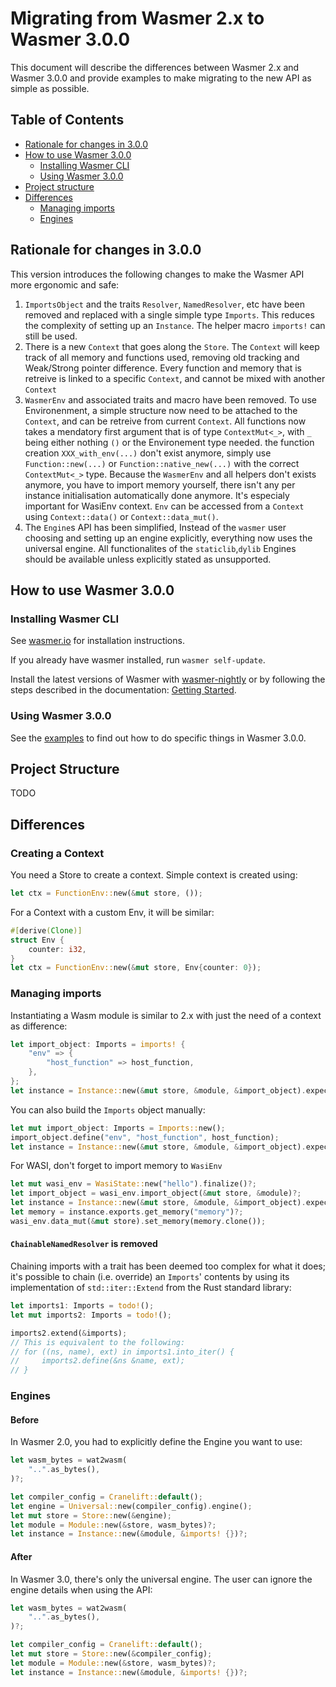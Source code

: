 # Migrating from Wasmer 2.x to Wasmer 3.0.0

This document will describe the differences between Wasmer 2.x and Wasmer 3.0.0
and provide examples to make migrating to the new API as simple as possible.

## Table of Contents

- [Rationale for changes in 3.0.0](#rationale-for-changes-in-300)
- [How to use Wasmer 3.0.0](#how-to-use-wasmer-300)
  - [Installing Wasmer CLI](#installing-wamser-cli)
  - [Using Wasmer 3.0.0](#using-wamser-300)
- [Project structure](#project-structure)
- [Differences](#differences)
  - [Managing imports](#managing-imports)
  - [Engines](#engines)

## Rationale for changes in 3.0.0

This version introduces the following changes to make the Wasmer API more ergonomic and safe:

1. `ImportsObject` and the traits `Resolver`, `NamedResolver`, etc have been removed and replaced with a single simple type `Imports`. This reduces the complexity of setting up an `Instance`. The helper macro `imports!` can still be used.
2. There is a new `Context` that goes along the `Store`. The `Context` will keep track of all memory and functions used, removing old tracking and Weak/Strong pointer difference. Every function and memory that is retreive is linked to a specific `Context`, and cannot be mixed with another `Context`
3. `WasmerEnv` and associated traits and macro have been removed. To use Environenment, a simple structure now need to be attached to the `Context`, and can be retreive from current `Context`. All functions now takes a mendatory first argument that is of type `ContextMut<_>`, with `_` being either nothing `()` or the Environement type needed. the function creation `XXX_with_env(...)` don't exist anymore, simply use `Function::new(...)` or `Function::native_new(...)` with the correct `ContextMut<_>` type. Because the `WasmerEnv` and all helpers don't exists anymore, you have to import memory yourself, there isn't any per instance initialisation automatically done anymore. It's especialy important for WasiEnv context. `Env` can be accessed from a `Context` using `Context::data()` or `Context::data_mut()`.
4. The `Engine`s API has been simplified, Instead of the `wasmer` user choosing and setting up an engine explicitly, everything now uses the universal engine. All functionalites of the `staticlib`,`dylib` Engines should be available unless explicitly stated as unsupported.

## How to use Wasmer 3.0.0

### Installing Wasmer CLI

See [wasmer.io] for installation instructions.

If you already have wasmer installed, run `wasmer self-update`.

Install the latest versions of Wasmer with [wasmer-nightly] or by following the
steps described in the documentation: [Getting Started][getting-started].

### Using Wasmer 3.0.0

See the [examples] to find out how to do specific things in Wasmer 3.0.0.

## Project Structure

TODO

## Differences

### Creating a Context

You need a Store to create a context. Simple context is created using:

```rust
let ctx = FunctionEnv::new(&mut store, ());
```

For a Context with a custom Env, it will be similar:

```rust
#[derive(Clone)]
struct Env {
    counter: i32,
}
let ctx = FunctionEnv::new(&mut store, Env{counter: 0});
```

### Managing imports

Instantiating a Wasm module is similar to 2.x with just the need of a context as difference:

```rust
let import_object: Imports = imports! {
    "env" => {
        "host_function" => host_function,
    },
};
let instance = Instance::new(&mut store, &module, &import_object).expect("Could not instantiate module.");
```

You can also build the `Imports` object manually:

```rust
let mut import_object: Imports = Imports::new();
import_object.define("env", "host_function", host_function);
let instance = Instance::new(&mut store, &module, &import_object).expect("Could not instantiate module.");
```

For WASI, don't forget to import memory to `WasiEnv`

```rust
let mut wasi_env = WasiState::new("hello").finalize()?;
let import_object = wasi_env.import_object(&mut store, &module)?;
let instance = Instance::new(&mut store, &module, &import_object).expect("Could not instantiate module.");
let memory = instance.exports.get_memory("memory")?;
wasi_env.data_mut(&mut store).set_memory(memory.clone());
```

#### `ChainableNamedResolver` is removed

Chaining imports with a trait has been deemed too complex for what it does; it's possible to chain (i.e. override) an `Imports`' contents by using its implementation of `std::iter::Extend`  from the Rust standard library:

```rust
let imports1: Imports = todo!();
let mut imports2: Imports = todo!();

imports2.extend(&imports);
// This is equivalent to the following:
// for ((ns, name), ext) in imports1.into_iter() {
//     imports2.define(&ns &name, ext);
// }
```

### Engines

#### Before

In Wasmer 2.0, you had to explicitly define the Engine you want to use:

```rust
let wasm_bytes = wat2wasm(
    "..".as_bytes(),
)?;

let compiler_config = Cranelift::default();
let engine = Universal::new(compiler_config).engine();
let mut store = Store::new(&engine);
let module = Module::new(&store, wasm_bytes)?;
let instance = Instance::new(&module, &imports! {})?;
```

#### After

In Wasmer 3.0, there's only the universal engine. The user can ignore the engine details when using the API:

```rust
let wasm_bytes = wat2wasm(
    "..".as_bytes(),
)?;

let compiler_config = Cranelift::default();
let mut store = Store::new(&compiler_config);
let module = Module::new(&store, wasm_bytes)?;
let instance = Instance::new(&module, &imports! {})?;
```

[examples]: https://docs.wasmer.io/integrations/examples
[wasmer]: https://crates.io/crates/wasmer
[wasmer-wasi]: https://crates.io/crates/wasmer-wasi
[wasmer-emscripten]: https://crates.io/crates/wasmer-emscripten
[wasmer-compiler]: https://crates.io/crates/wasmer-compiler
[wasmer.io]: https://wasmer.io
[wasmer-nightly]: https://github.com/wasmerio/wasmer-nightly/
[getting-started]: https://docs.wasmer.io/ecosystem/wasmer/getting-started
[instance-example]: https://docs.wasmer.io/integrations/examples/instance
[imports-exports-example]: https://docs.wasmer.io/integrations/examples/imports-and-exports
[host-functions-example]: https://docs.wasmer.io/integrations/examples/host-functions
[memory]: https://docs.wasmer.io/integrations/examples/memory
[memory-pointers]: https://docs.wasmer.io/integrations/examples/memory-pointers
[host-functions]: https://docs.wasmer.io/integrations/examples/host-functions
[errors]: https://docs.wasmer.io/integrations/examples/errors
[exit-early]: https://docs.wasmer.io/integrations/examples/exit-early
